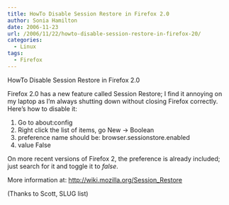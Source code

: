 ```yaml
---
title: HowTo Disable Session Restore in Firefox 2.0
author: Sonia Hamilton
date: 2006-11-23
url: /2006/11/22/howto-disable-session-restore-in-firefox-20/
categories:
  - Linux
tags:
  - Firefox
---
```

HowTo Disable Session Restore in Firefox 2.0
<!--more-->

Firefox 2.0 has a new feature called Session Restore; I find it annoying on my laptop as I&#8217;m always shutting down without closing Firefox correctly. Here&#8217;s how to disable it:

  1. Go to about:config
  2. Right click the list of items, go New -> Boolean
  3. preference name should be: browser.sessionstore.enabled
  4. value False

On more recent versions of Firefox 2, the preference is already included; just search for it and toggle it to *false*.

More information at: <http://wiki.mozilla.org/Session_Restore>

(Thanks to Scott, SLUG list)

